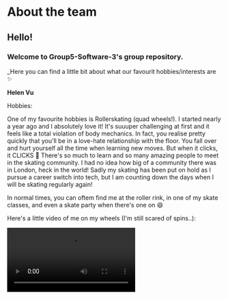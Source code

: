 # About the team

## Hello! 

### Welcome to Group5-Software-3's group repository.

_Here you can find a little bit about what our favourit hobbies/interests are ✨

**Helen Vu**

Hobbies:

One of my favourite hobbies is Rollerskating (quad wheels!). I started nearly a year ago and I absolutely love it! It's suuuper challenging at first and it feels like a total violation of body mechanics. In fact, you realise pretty quickly that you'll be in a love-hate relationship with the floor. You fall over and hurt yourself all the time when learning new moves. But when it clicks, it CLICKS 💪 There's so much to learn and so many amazing people to meet in the skating community. I had no idea how big of a community there was in London, heck in the world! Sadly my skating has been put on hold as I pursue a career switch into tech, but I am counting down the days when I will be skating regularly again!

In normal times, you can oftem find me at the roller rink, in one of my skate classes, and even a skate party when there's one on  😄

Here's a little video of me on my wheels (I'm still scared of spins..):

<video controls style="max-width: 100%;">
    <source src="https://drive.google.com/file/d/1yKcFVS40v1C1xXTQnf9EGjTt6oGGHzHh/view?usp=sharing" type="video/mp4">
    Your browser does not support the video tag.
</video>

